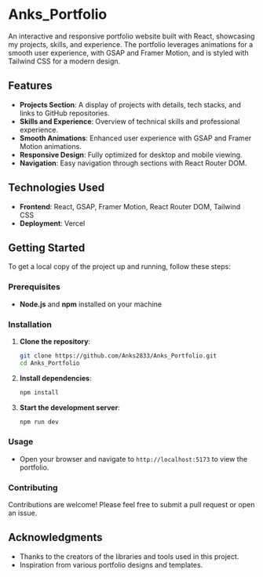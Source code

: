 # Anks_Portfolio

An interactive and responsive portfolio website built with React, showcasing my projects, skills, and experience. The portfolio leverages animations for a smooth user experience, with GSAP and Framer Motion, and is styled with Tailwind CSS for a modern design.

## Features

- **Projects Section**: A display of projects with details, tech stacks, and links to GitHub repositories.
- **Skills and Experience**: Overview of technical skills and professional experience.
- **Smooth Animations**: Enhanced user experience with GSAP and Framer Motion animations.
- **Responsive Design**: Fully optimized for desktop and mobile viewing.
- **Navigation**: Easy navigation through sections with React Router DOM.

## Technologies Used

- **Frontend**: React, GSAP, Framer Motion, React Router DOM, Tailwind CSS
- **Deployment**: Vercel

## Getting Started

To get a local copy of the project up and running, follow these steps:

### Prerequisites

- **Node.js** and **npm** installed on your machine

### Installation

1. **Clone the repository**:
   ```bash
   git clone https://github.com/Anks2833/Anks_Portfolio.git
   cd Anks_Portfolio
   ```

2. **Install dependencies**:
   ```bash
   npm install
   ```

3. **Start the development server**:
   ```bash
   npm run dev
   ```

### Usage

- Open your browser and navigate to `http://localhost:5173` to view the portfolio.

### Contributing

Contributions are welcome! Please feel free to submit a pull request or open an issue.

## Acknowledgments

- Thanks to the creators of the libraries and tools used in this project.
- Inspiration from various portfolio designs and templates.